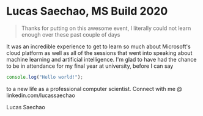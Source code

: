 # Lucas Saechao, MS Build 2020

> Thanks for putting on this awesome event, I literally could not learn enough over these past couple of days

It was an incredible experience to get to learn so much about Microsoft's cloud platform as well as all of the sessions that went into speaking about machine learning and artificial intelligence. I'm glad to have had the chance to be in attendance for my final year at university, before I can say 

```js
console.log("Hello world!");
```

to a new life as a professional computer scientist. Connect with me @ linkedin.com/lucassaechao

Lucas Saechao
